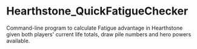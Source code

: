 # Hearthstone_QuickFatigueChecker
Command-line program to calculate Fatigue advantage in Hearthstone given both players' current life totals, draw pile numbers and hero powers available.
